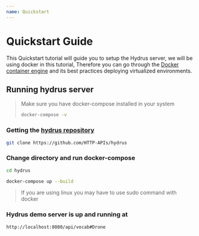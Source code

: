 ```yaml
---
name: Quickstart
---
```


# Quickstart Guide

This Quickstart tutorial will guide you to setup the Hydrus server, we will be using docker in this tutorial,
Therefore you can go through the [Docker container engine](https://docker-curriculum.com/) and its best practices deploying virtualized environments.

## Running hydrus server
> Make sure you have docker-compose installed in your system
> ```bash
> docker-compose -v

### Getting the [hydrus repository](https://github.com/HTTP-APIs/hydrus)
```bash
git clone https://github.com/HTTP-APIs/hydrus
```
### Change directory and run docker-compose
```bash
cd hydrus

docker-compose up --build
```
> If you are using linux you may have to use sudo command with docker

### Hydrus demo server is up and running at
```bash
http://localhost:8080/api/vocab#Drone
```
